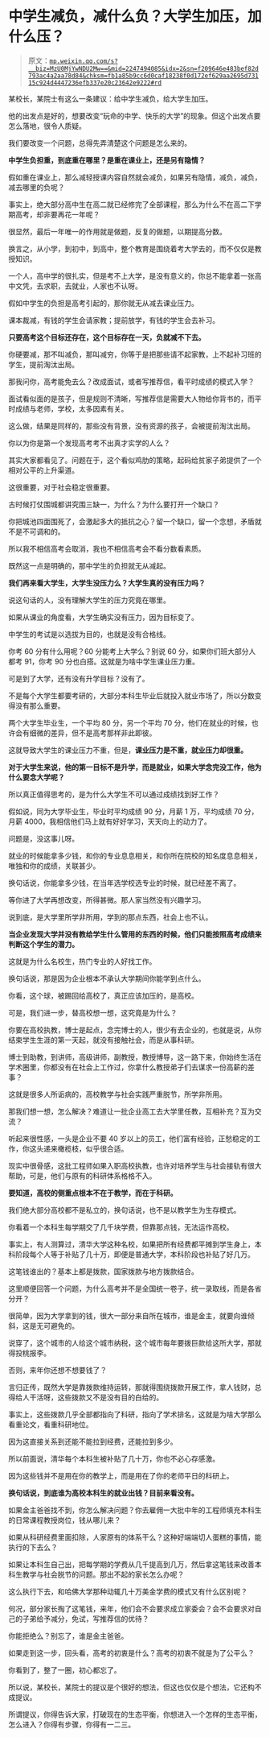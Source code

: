 # 中学生减负，减什么负？大学生加压，加什么压？

> 原文：[`mp.weixin.qq.com/s?__biz=MzU0MjYwNDU2Mw==&mid=2247494085&idx=2&sn=f209646e483bef82d793ac4a2aa78d84&chksm=fb1a85b9cc6d0caf18238f0d172ef629aa2695d73115c924d4447236efb337e20c23642e9222#rd`](http://mp.weixin.qq.com/s?__biz=MzU0MjYwNDU2Mw==&mid=2247494085&idx=2&sn=f209646e483bef82d793ac4a2aa78d84&chksm=fb1a85b9cc6d0caf18238f0d172ef629aa2695d73115c924d4447236efb337e20c23642e9222#rd)

某校长，某院士有这么一条建议：给中学生减负，给大学生加压。 

他的出发点是好的，想要改变“玩命的中学、快乐的大学”的现象。但这个出发点要怎么落地，很令人质疑。

我们要改变一个问题，总得先弄清楚这个问题是怎么来的。 

**中学生负担重，到底重在哪里？是重在课业上，还是另有隐情？**

假如重在课业上，那么减轻授课内容自然就会减负，如果另有隐情，减负，减负，减去哪里的负呢？

事实上，绝大部分高中生在高二就已经修完了全部课程，那么为什么不在高二下学期高考，却非要再花一年呢？ 

很显然，最后一年唯一的作用就是做题，反复的做题，以期提高分数。

换言之，从小学，到初中，到高中，整个教育是围绕着考大学去的，而不仅仅是教授知识。 

一个人，高中学的很扎实，但是考不上大学，是没有意义的，你总不能拿着一张高中文凭，去求职，去就业，人家也不认呀。 

假如中学生的负担是高考引起的，那你就无从减去课业压力。

课本裁减，有钱的学生会请家教；提前放学，有钱的学生会去补习。

**只要高考这个目标还存在，这个目标存在一天，负就减不下去。** 

你硬要减，那不叫减负，那叫减穷，你等于是把那些请不起家教，上不起补习班的学生，提前淘汰出局。 

那我问你，高考能免去么？改成面试，或者写推荐信，看平时成绩的模式入学？

面试看似面的是孩子，但是规则不清晰，写推荐信是需要大人物给你背书的，而平时成绩与老师，学校，太多因素有关。 

这么做，结果是同样的，那些没有背景，没有资源的孩子，会被提前淘汰出局。 

你以为你是第一个发现高考考不出真才实学的人么？ 

其实大家都看见了。问题在于，这个看似鸡肋的策略，起码给贫家子弟提供了一个相对公平的上升渠道。 

这很重要，对于社会稳定很重要。 

古时候打仗围城都讲究围三缺一，为什么？为什么要打开一个缺口？ 

你把城池四面围死了，会激起多大的抵抗之心？留一个缺口，留一个念想，矛盾就不是不可调和的。

所以我不相信高考会取消，我也不相信高考会不看分数看素质。 

既然这一点是明确的，那中学生的负担就无从减起。

**我们再来看大学生，大学生没压力么？大学生真的没有压力吗？** 

说这句话的人，没有理解大学生的压力究竟在哪里。

如果从课业的角度看，大学生确实没有压力，因为目标变了。

中学生的考试是以选拔为目的，也就是没有合格线。

你考 60 分有什么用呢？60 分能考上大学么？别说 60 分，如果你们班大部分人都考 91，你考 90 分也白搭。这就是为啥中学生课业压力重。

可是到了大学，还有没有升学目标？没有了。

不是每个大学生都要考研的，大部分本科生毕业后就投入就业市场了，所以分数变得没有那么重要。 

两个大学生毕业生，一个平均 80 分，另一个平均 70 分，他们在就业的时候，也许会有细微的差异，但不是高考那样非此即彼。

这就导致大学生的课业压力不重，但是，**课业压力是不重，就业压力却很重。** 

**对于大学生来说，他的第一目标不是升学，而是就业，如果大学念完没工作，他为什么要念大学呢？** 

所以真正值得思考的，是为什么大学生不可以通过成绩找到好工作？ 

假如说，同为大学毕业生，毕业时平均成绩 90 分，月薪 1 万，平均成绩 70 分，月薪 4000，我相信他们马上就有好好学习，天天向上的动力了。 

问题是，没这事儿呀。 

就业的时候能拿多少钱，和你的专业息息相关，和你所在院校的知名度息息相关，唯独和你的成绩，关联甚少。 

换句话说，你能拿多少钱，在当年选学校选专业的时候，就已经差不离了。 

等你进了大学再想改变，所得甚微。那人家当然没有兴趣学习。

说到底，是大学里所学非所用，学到的那点东西，社会上也不认。

**当企业发现大学并没有教给学生什么管用的东西的时候，他们只能按照高考成绩来判断这个学生的潜力。** 

这就是为什么名校生，热门专业的人好找工作。 

换句话说，那是因为企业根本不承认大学期间你能学到点什么。 

你看，这个球，被踢回给高校了，真正应该加压的，是高校。 

可是，我们进一步，替高校想一想，这究竟是为什么？

你要在高校执教，博士是起点，念完博士的人，很少有去企业的，也就是说，从你结束学生生涯的第一天起，就没有接触社会，而是从事科研。

博士到助教，到讲师，高级讲师，副教授，教授博导，这一路下来，你始终生活在学术圈里，你都没有在社会上工作过，你拿什么教授弟子们去谋求一份高薪的差事？ 

这就是很多人所诟病的，高校教学与社会实践严重脱节，所学非所用。 

那我们想一想，怎么解决？难道让一批企业高工去大学里任教，互相补充？互为交流？ 

听起来很性感，一头是企业不要 40 岁以上的员工，他们富有经验，正愁稳定的工作，你这头递来橄榄枝，似乎很合适。

现实中很骨感，这批工程师如果入职高校执教，也许对培养学生与社会接轨有很大帮助，可是，他们与原有的科研体系格格不入。

**要知道，高校的侧重点根本不在于教学，而在于科研。** 

我们绝大部分高校都不是私立的，换句话说，也不是以教学生为生存模式。 

你看着一个本科生每学期交了几千块学费，但靠那点钱，无法运作高校。 

事实上，有人测算过，清华大学这种名校，如果把所有经费都平摊到学生身上，本科阶段每个人等于补贴了几十万，即便是普通大学，本科阶段也补贴了好几万。

这笔钱谁出的？基本上都是拨款，国家拨款与地方拨款结合。

这里顺便回答一个问题，为什么高考并不是全国统一卷子，统一录取线，而是各省分开？ 

很简单，因为大学拿到的钱，很大一部分来自所在城市，谁是金主，就要向谁倾斜，这是无可避免的。 

说穿了，这个城市的人给这个城市纳税，这个城市每年要拨巨款给这所大学，那就得投桃报李。 

否则，来年你还想不想要钱了？

言归正传，既然大学是靠拨款维持运转，那就得围绕拨款开展工作，拿人钱财，总得给人干活呀，这些拨款又不是没有目的白给的。 

事实上，这些拨款几乎全部都指向了科研，指向了学术排名，这就是为啥大学那么看重论文，看重科研地位。 

因为这直接关系到还能不能拉到经费，还能拉到多少。

所以前面说，清华每个本科生被补贴了几十万，你也不必心存感激。

因为这些钱并不是用在你的教学上，而是用在了你的老师平日的科研上。 

**换句话说，到底谁为高校本科生的就业出钱？目前来看没有。** 

如果金主爸爸找不到，你怎么解决问题？你去雇佣一大批中年的工程师填充本科生的日常课程教授岗位，钱从哪儿来？

如果从科研经费里面扣除，人家原有的体系干么？这种好端端切人蛋糕的事情，能执行的下去么？

如果让本科生自己出，把每学期的学费从几千提高到几万，然后拿这笔钱来改善本科生教学与社会脱节的问题。那出不起的家长怎么办呢？

这么执行下去，和哈佛大学那种动辄几十万美金学费的模式又有什么区别呢？ 

何况，部分家长掏了这笔钱，来年，他们会不会要求成立家委会？会不会要求对自己的子弟给予减分，免试，写推荐信的优待？

你能拒绝么？别忘了，谁是金主爸爸。 

如果走到这一步，回头看，高考的初衷是什么？高考的初衷不就是为了公平么？

你看到了，整了一圈，初心都忘了。

所以说，某校长，某院士的提议是个很好的想法，但这也仅仅是个想法，它还构不成提议。

所谓提议，你得告诉大家，打破现在的生态平衡，你想进入一个怎样的生态平衡，怎么进入？你得有步骤，你得有一二三。